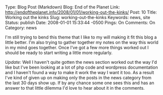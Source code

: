Type: Blog Post (Markdown)
Blog: End of the Planet
Link: http://endoftheplanet.info/2008/01/01/working-out-the-kinks/
Post: 10
Title: Working out the kinks
Slug: working-out-the-kinks
Keywords: news, site
Status: publish
Date: 2008-01-01 15:33:44 -0500
Pings: On
Comments: On
Category: news

I'm still trying to bend this theme that I like to my will making it fit this blog a little better. I'm also trying to gather together my notes on the way this world in my mind goes together. Once I've got a few more things worked out I should be ready to start writing a little more regularly.

*Update:* Well I haven't quite gotten the news section worked out the way I'd like but I've been looking at a lot of php code and wordpress documentation and I haven't found a way to make it work the way I want it too. As a result I've kind of given up on making only the posts in the news category from the last 30 days show up. If by any chance some one sees this and has an answer to that little dilemma I'd love to hear about it in the comments.
